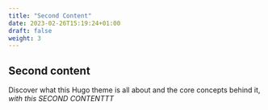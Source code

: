 ```yaml
---
title: "Second Content"
date: 2023-02-26T15:19:24+01:00
draft: false
weight: 3
---
```


## Second content

Discover what this Hugo theme is all about and the core concepts behind it, *with this SECOND CONTENTTT*